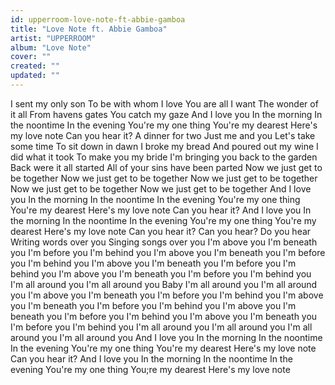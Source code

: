 ```yaml
---
id: upperroom-love-note-ft-abbie-gamboa
title: "Love Note ft. Abbie Gamboa"
artist: "UPPERROOM"
album: "Love Note"
cover: ""
created: ""
updated: ""
---
```


I sent my only son
To be with whom I love
You are all I want
The wonder of it all
From havens gates
You catch my gaze
And I love you
In the morning
In the noontime
In the evening
You're my one thing
You're my dearest
Here's my love note
Can you hear it?
A dinner for two
Just me and you
Let's take some time
To sit down in dawn
I broke my bread
And poured out my wine
I did what it took
To make you my bride
I'm bringing you back to the garden
Back were it all started
All of your sins have been parted
Now we just get to be together
Now we just get to be together
Now we just get to be together
Now we just get to be together
Now we just get to be together
And I love you
In the morning
In the noontime
In the evening
You're my one thing
You're my dearest
Here's my love note
Can you hear it?
And I love you
In the morning
In the noontime
In the evening
You're my one thing
You're my dearest
Here's my love note
Can you hear it?
Can you hear?
Do you hear
Writing words over you
Singing songs over you
I'm above you
I'm beneath you
I'm before you
I'm behind you
I'm above you
I'm beneath you
I'm before you
I'm behind you
I'm above you
I'm beneath you
I'm before you
I'm behind you
I'm above you
I'm beneath you
I'm before you
I'm behind you
I'm all around you
I'm all around you
Baby I'm all around you
I'm all around you
I'm above you
I'm beneath you
I'm before you
I'm behind you
I'm above you
I'm beneath you
I'm before you
I'm behind you
I'm above you
I'm beneath you
I'm before you
I'm behind you
I'm above you
I'm beneath you
I'm before you
I'm behind you
I'm all around you
I'm all around you
I'm all around you
I'm all around you
And I love you
In the morning
In the noontime
In the evening
You're my one thing
You're my dearest
Here's my love note
Can you hear it?
And I love you
In the morning
In the noontime
In the evening
You're my one thing
You;re my dearest
Here's my love note